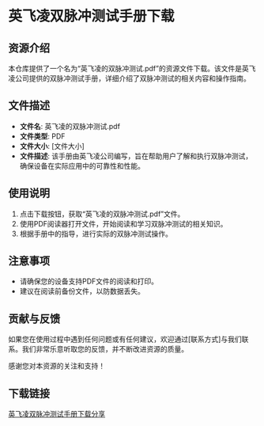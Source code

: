 # 英飞凌双脉冲测试手册下载

## 资源介绍

本仓库提供了一个名为“英飞凌的双脉冲测试.pdf”的资源文件下载。该文件是英飞凌公司提供的双脉冲测试手册，详细介绍了双脉冲测试的相关内容和操作指南。

## 文件描述

- **文件名**: 英飞凌的双脉冲测试.pdf
- **文件类型**: PDF
- **文件大小**: [文件大小]
- **文件描述**: 该手册由英飞凌公司编写，旨在帮助用户了解和执行双脉冲测试，确保设备在实际应用中的可靠性和性能。

## 使用说明

1. 点击下载按钮，获取“英飞凌的双脉冲测试.pdf”文件。
2. 使用PDF阅读器打开文件，开始阅读和学习双脉冲测试的相关知识。
3. 根据手册中的指导，进行实际的双脉冲测试操作。

## 注意事项

- 请确保您的设备支持PDF文件的阅读和打印。
- 建议在阅读前备份文件，以防数据丢失。

## 贡献与反馈

如果您在使用过程中遇到任何问题或有任何建议，欢迎通过[联系方式]与我们联系。我们非常乐意听取您的反馈，并不断改进资源的质量。

感谢您对本资源的关注和支持！

## 下载链接

[英飞凌双脉冲测试手册下载分享](https://pan.quark.cn/s/8acc1292efcb)